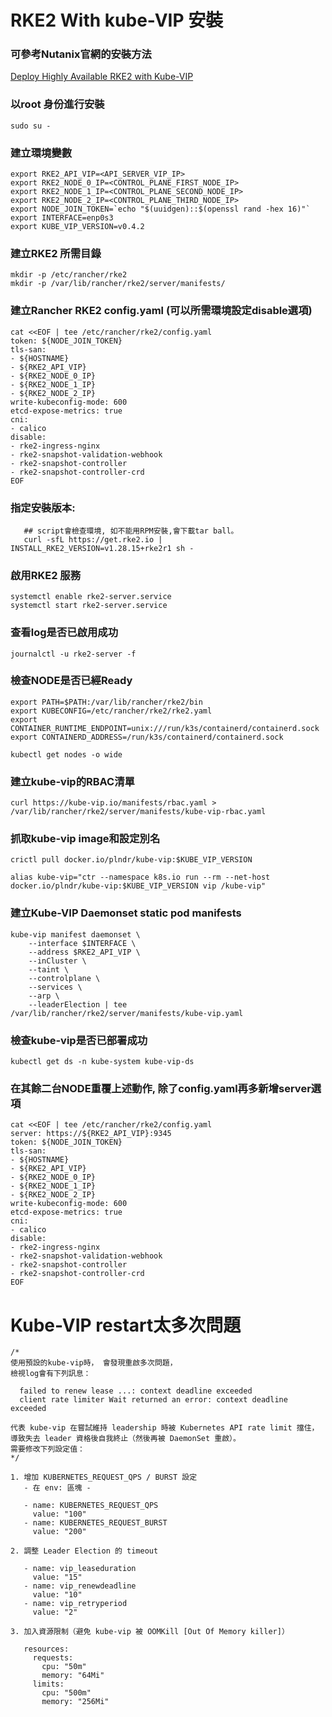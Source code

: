 # RKE2 With kube-VIP 安裝

### 可參考Nutanix官網的安裝方法
[Deploy Highly Available RKE2 with Kube-VIP](https://portal.nutanix.com/page/documents/solutions/details?targetId=BP-2103-Rancher-SUSE-Nutanix:deploy-highly-available-rke2-with-kube-vip.html)

### 以root 身份進行安裝
```shell
sudo su -
```
### 建立環境變數
```shell
export RKE2_API_VIP=<API_SERVER_VIP_IP>
export RKE2_NODE_0_IP=<CONTROL_PLANE_FIRST_NODE_IP>
export RKE2_NODE_1_IP=<CONTROL_PLANE_SECOND_NODE_IP>
export RKE2_NODE_2_IP=<CONTROL_PLANE_THIRD_NODE_IP>
export NODE_JOIN_TOKEN=`echo "$(uuidgen)::$(openssl rand -hex 16)"`
export INTERFACE=enp0s3
export KUBE_VIP_VERSION=v0.4.2
```

### 建立RKE2 所需目錄 
```shell
mkdir -p /etc/rancher/rke2
mkdir -p /var/lib/rancher/rke2/server/manifests/
```
### 建立Rancher RKE2 config.yaml (可以所需環境設定disable選項)
```shell
cat <<EOF | tee /etc/rancher/rke2/config.yaml
token: ${NODE_JOIN_TOKEN}
tls-san:
- ${HOSTNAME}
- ${RKE2_API_VIP}
- ${RKE2_NODE_0_IP}
- ${RKE2_NODE_1_IP}
- ${RKE2_NODE_2_IP}
write-kubeconfig-mode: 600
etcd-expose-metrics: true
cni:
- calico
disable:
- rke2-ingress-nginx
- rke2-snapshot-validation-webhook
- rke2-snapshot-controller
- rke2-snapshot-controller-crd
EOF
```
### 指定安裝版本:
```shell
   ## script會檢查環境, 如不能用RPM安裝,會下載tar ball。
   curl -sfL https://get.rke2.io | INSTALL_RKE2_VERSION=v1.28.15+rke2r1 sh -
```

### 啟用RKE2 服務
```shell
systemctl enable rke2-server.service
systemctl start rke2-server.service
```
### 查看log是否已啟用成功
```shell
journalctl -u rke2-server -f
```
### 檢查NODE是否已經Ready
```shell
export PATH=$PATH:/var/lib/rancher/rke2/bin
export KUBECONFIG=/etc/rancher/rke2/rke2.yaml
export CONTAINER_RUNTIME_ENDPOINT=unix:///run/k3s/containerd/containerd.sock
export CONTAINERD_ADDRESS=/run/k3s/containerd/containerd.sock

kubectl get nodes -o wide
```
### 建立kube-vip的RBAC清單
```shell
curl https://kube-vip.io/manifests/rbac.yaml > /var/lib/rancher/rke2/server/manifests/kube-vip-rbac.yaml
```

### 抓取kube-vip image和設定別名
```shell
crictl pull docker.io/plndr/kube-vip:$KUBE_VIP_VERSION

alias kube-vip="ctr --namespace k8s.io run --rm --net-host docker.io/plndr/kube-vip:$KUBE_VIP_VERSION vip /kube-vip"

```

### 建立Kube-VIP Daemonset static pod manifests
```shell
kube-vip manifest daemonset \
    --interface $INTERFACE \
    --address $RKE2_API_VIP \
    --inCluster \
    --taint \
    --controlplane \
    --services \
    --arp \
    --leaderElection | tee /var/lib/rancher/rke2/server/manifests/kube-vip.yaml
```

### 檢查kube-vip是否已部署成功
```shell
kubectl get ds -n kube-system kube-vip-ds
```

### 在其餘二台NODE重覆上述動作, 除了config.yaml再多新增server選項
```shell
cat <<EOF | tee /etc/rancher/rke2/config.yaml
server: https://${RKE2_API_VIP}:9345
token: ${NODE_JOIN_TOKEN}
tls-san:
- ${HOSTNAME}
- ${RKE2_API_VIP}
- ${RKE2_NODE_0_IP}
- ${RKE2_NODE_1_IP}
- ${RKE2_NODE_2_IP}
write-kubeconfig-mode: 600
etcd-expose-metrics: true
cni:
- calico
disable:
- rke2-ingress-nginx
- rke2-snapshot-validation-webhook
- rke2-snapshot-controller
- rke2-snapshot-controller-crd
EOF
```

# Kube-VIP restart太多次問題
```shell
/*
使用預設的kube-vip時， 會發現重啟多次問題，
檢視log會有下列訊息：

  failed to renew lease ...: context deadline exceeded  
  client rate limiter Wait returned an error: context deadline exceeded

代表 kube-vip 在嘗試維持 leadership 時被 Kubernetes API rate limit 擋住，
導致失去 leader 資格後自我終止（然後再被 DaemonSet 重啟）。
需要修改下列設定值：
*/

1. 增加 KUBERNETES_REQUEST_QPS / BURST 設定
   - 在 env: 區塊 -

   - name: KUBERNETES_REQUEST_QPS
     value: "100"
   - name: KUBERNETES_REQUEST_BURST
     value: "200"

2. 調整 Leader Election 的 timeout

   - name: vip_leaseduration
     value: "15"
   - name: vip_renewdeadline
     value: "10"
   - name: vip_retryperiod
     value: "2"

3. 加入資源限制（避免 kube-vip 被 OOMKill [Out Of Memory killer]）

   resources:
     requests:
       cpu: "50m"
       memory: "64Mi"
     limits:
       cpu: "500m"
       memory: "256Mi"
```
